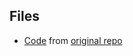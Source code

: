 

## Files

- [Code](../data_labeler_llm_agent) from  [original repo](https://github.com/nathnx/knowledge-sharing/tree/main/gen-ai/data_labeler_llm_agent)

